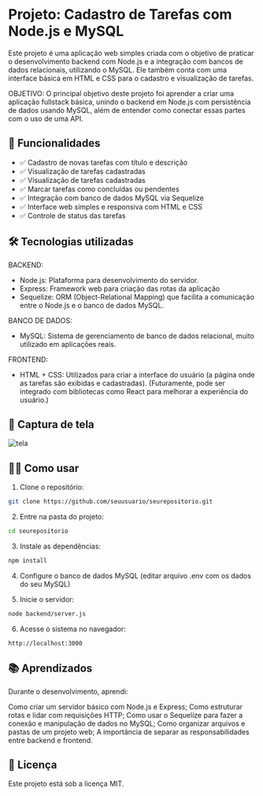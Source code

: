# Projeto: Cadastro de Tarefas com Node.js e MySQL

Este projeto é uma aplicação web simples criada com o objetivo de praticar o desenvolvimento backend com Node.js e a integração com bancos de dados relacionais, utilizando o MySQL. Ele também conta com uma interface básica em HTML e CSS para o cadastro e visualização de tarefas.
 
 OBJETIVO:
O principal objetivo deste projeto foi aprender a criar uma aplicação fullstack básica, unindo o backend em Node.js com persistência de dados usando MySQL, além de entender como conectar essas partes com o uso de uma API.

## 🚀 Funcionalidades

- ✅ Cadastro de novas tarefas com título e descrição
- ✅ Visualização de tarefas cadastradas
- ✅ Visualização de tarefas cadastradas
- ✅ Marcar tarefas como concluídas ou pendentes
- ✅ Integração com banco de dados MySQL via Sequelize
- ✅ Interface web simples e responsiva com HTML e CSS
- ✅ Controle de status das tarefas

## 🛠️ Tecnologias utilizadas

BACKEND:
- Node.js: Plataforma para desenvolvimento do servidor.
- Express: Framework web para criação das rotas da aplicação
- Sequelize: ORM (Object-Relational Mapping) que facilita a comunicação entre o Node.js e o banco de dados MySQL.

BANCO DE DADOS:
- MySQL: Sistema de gerenciamento de banco de dados relacional, muito utilizado em aplicações reais.

 FRONTEND:
- HTML + CSS: Utilizados para criar a interface do usuário (a página onde as tarefas são exibidas e cadastradas).
(Futuramente, pode ser integrado com bibliotecas como React para melhorar a experiência do usuário.)

## 📸 Captura de tela

![tela](./screenshot.png)

## 🧑‍💻 Como usar
1. Clone o repositório:
```bash
git clone https://github.com/seuusuario/seurepositorio.git
```

2. Entre na pasta do projeto:
```bash
cd seurepositorio
```

3. Instale as dependências:
```bash
npm install
```

4. Configure o banco de dados MySQL (editar arquivo .env com os dados do seu MySQL)

5. Inicie o servidor:
```bash
node backend/server.js
```

6. Acesse o sistema no navegador:
```
http://localhost:3000
```

## 📚 Aprendizados

Durante o desenvolvimento, aprendi:

Como criar um servidor básico com Node.js e Express;
Como estruturar rotas e lidar com requisições HTTP;
Como usar o Sequelize para fazer a conexão e manipulação de dados no MySQL;
Como organizar arquivos e pastas de um projeto web;
A importância de separar as responsabilidades entre backend e frontend.

## 📄 Licença

Este projeto está sob a licença MIT.
